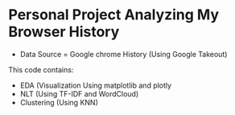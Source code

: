 # Personal Project Analyzing My Browser History
- Data Source = Google chrome History (Using Google Takeout)

This code contains:
- EDA (Visualization Using matplotlib and plotly
- NLT (Using TF-IDF and WordCloud)
- Clustering (Using KNN)
